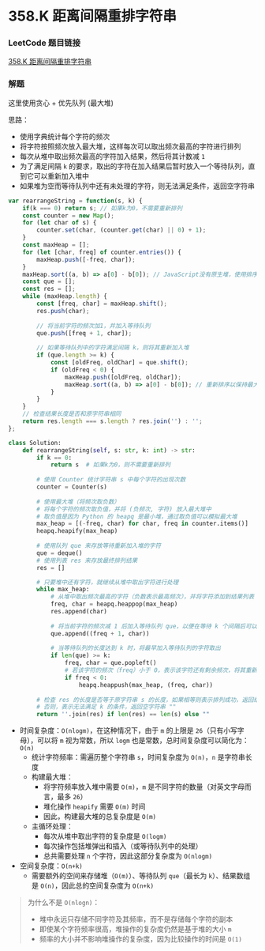 # 358.K 距离间隔重排字符串

### LeetCode 题目链接

[358.K 距离间隔重排字符串](https://leetcode.cn/problems/rearrange-string-k-distance-apart/)

### 解题

这里使用贪心 + 优先队列 (最大堆) 

思路：
- 使用字典统计每个字符的频次
- 将字符按照频次放入最大堆，这样每次可以取出频次最高的字符进行排列
- 每次从堆中取出频次最高的字符加入结果，然后将其计数减 `1`
- 为了满足间隔 `k` 的要求，取出的字符在加入结果后暂时放入一个等待队列，直到它可以重新加入堆中
- 如果堆为空而等待队列中还有未处理的字符，则无法满足条件，返回空字符串

```js
var rearrangeString = function(s, k) {
    if(k === 0) return s; // 如果k为0，不需要重新排列
    const counter = new Map();
    for (let char of s) {
        counter.set(char, (counter.get(char) || 0) + 1);
    }
    const maxHeap = [];
    for (let [char, freq] of counter.entries()) {
        maxHeap.push([-freq, char]);
    }
    maxHeap.sort((a, b) => a[0] - b[0]); // JavaScript没有原生堆，使用排序模拟堆
    const que = [];
    const res = [];
    while (maxHeap.length) {
        const [freq, char] = maxHeap.shift();
        res.push(char);
        
        // 将当前字符的频次加1，并加入等待队列
        que.push([freq + 1, char]);
        
        // 如果等待队列中的字符满足间隔 k，则将其重新加入堆
        if (que.length >= k) {
            const [oldFreq, oldChar] = que.shift();
            if (oldFreq < 0) {
                maxHeap.push([oldFreq, oldChar]);
                maxHeap.sort((a, b) => a[0] - b[0]); // 重新排序以保持最大堆
            }
        }
    }
    // 检查结果长度是否和原字符串相同
    return res.length === s.length ? res.join('') : '';
};
```
```python
class Solution:
    def rearrangeString(self, s: str, k: int) -> str:
        if k == 0:
            return s  # 如果k为0，则不需要重新排列
        
        # 使用 Counter 统计字符串 s 中每个字符的出现次数
        counter = Counter(s)
        
        # 使用最大堆（将频次取负数）
        # 将每个字符的频次取负值，并将 (负频次, 字符) 放入最大堆中
        # 取负值是因为 Python 的 heapq 是最小堆，通过取负值可以模拟最大堆
        max_heap = [(-freq, char) for char, freq in counter.items()]
        heapq.heapify(max_heap)
        
        # 使用队列 que 来存放等待重新加入堆的字符
        que = deque()
        # 使用列表 res 来存放最终排列结果
        res = []

        # 只要堆中还有字符，就继续从堆中取出字符进行处理
        while max_heap:
            # 从堆中取出频次最高的字符（负数表示最高频次），并将字符添加到结果列表 res 中
            freq, char = heapq.heappop(max_heap)
            res.append(char)
            
            # 将当前字符的频次减 1 后加入等待队列 que，以便在等待 k 个间隔后可以重新使用这个字符
            que.append((freq + 1, char))
            
            # 当等待队列的长度达到 k 时，将最早加入等待队列的字符取出
            if len(que) >= k:
                freq, char = que.popleft()
                # 若该字符的频次（freq）小于 0，表示该字符还有剩余频次，将其重新加入堆中
                if freq < 0:
                    heapq.heappush(max_heap, (freq, char))
        
        # 检查 res 的长度是否等于原字符串 s 的长度，如果相等则表示排列成功，返回结果
        # 否则，表示无法满足 k 的条件，返回空字符串 ""
        return ''.join(res) if len(res) == len(s) else ""
```
- 时间复杂度：`O(nlogm)`，在这种情况下，由于 `m` 的上限是 `26`（只有小写字母），可以将 `m` 视为常数，所以 `logm` 也是常数，总时间复杂度可以简化为：`O(n)`
  - 统计字符频率：需遍历整个字符串 `s`，时间复杂度为 `O(n)`，`n` 是字符串长度
  - 构建最大堆：
    - 将字符频率放入堆中需要 `O(m)`，`m` 是不同字符的数量（对英文字母而言，最多 `26`）
    - 堆化操作 `heapify` 需要 `O(m)` 时间
    - 因此，构建最大堆的总复杂度是 `O(m)`
  - 主循环处理：
    - 每次从堆中取出字符的复杂度是 `O(logm)`
    - 每次操作包括堆弹出和插入（或等待队列中的处理）
    - 总共需要处理 `n` 个字符，因此这部分复杂度为 `O(nlogm)`
- 空间复杂度：`O(n+k)`
  - 需要额外的空间来存储堆（`O(m)`）、等待队列 `que`（最长为 `k`）、结果数组是 `O(n)`，因此总的空间复杂度为 `O(n+k)`

> 为什么不是 `O(nlogn)`：
> - 堆中永远只存储不同字符及其频率，而不是存储每个字符的副本
> - 即使某个字符频率很高，堆操作的复杂度仍然是基于堆的大小 `m`
> - 频率的大小并不影响堆操作的复杂度，因为比较操作的时间是 `O(1)`
